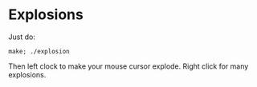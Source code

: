 # Explosions

Just do:

    make; ./explosion

Then left clock to make your mouse cursor explode. Right click for many explosions.
